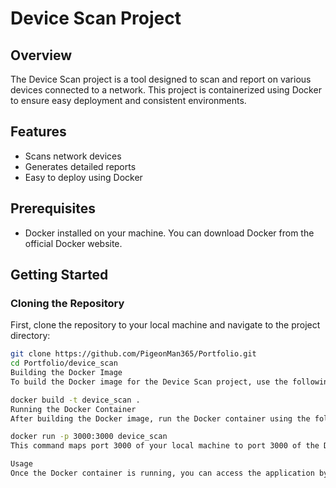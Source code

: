 # Device Scan Project

## Overview
The Device Scan project is a tool designed to scan and report on various devices connected to a network. This project is containerized using Docker to ensure easy deployment and consistent environments.

## Features
- Scans network devices
- Generates detailed reports
- Easy to deploy using Docker

## Prerequisites
- Docker installed on your machine. You can download Docker from the official Docker website.

## Getting Started

### Cloning the Repository
First, clone the repository to your local machine and navigate to the project directory:
```bash
git clone https://github.com/PigeonMan365/Portfolio.git
cd Portfolio/device_scan
Building the Docker Image
To build the Docker image for the Device Scan project, use the following command:

docker build -t device_scan .
Running the Docker Container
After building the Docker image, run the Docker container using the following command:

docker run -p 3000:3000 device_scan
This command maps port 3000 of your local machine to port 3000 of the Docker container. Adjust the port numbers if your application uses a different port.

Usage
Once the Docker container is running, you can access the application by navigating to http://localhost:3000 in your web browser.
